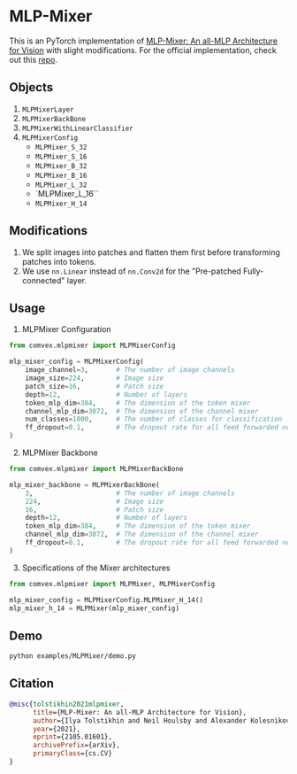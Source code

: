 # MLP-Mixer

This is an PyTorch implementation of [MLP-Mixer: An all-MLP Architecture for Vision](https://arxiv.org/abs/2105.01601) with slight modifications. For the official implementation, check out this [repo](https://github.com/google-research/vision_transformer).

## Objects

1. `MLPMixerLayer`
2. `MLPMixerBackBone`
3. `MLPMixerWithLinearClassifier`
4. `MLPMixerConfig`
   - `MLPMixer_S_32`
   - `MLPMixer_S_16`
   - `MLPMixer_B_32`
   - `MLPMixer_B_16`
   - `MLPMixer_L_32`
   - `MLPMixer_L_16``
   - `MLPMixer_H_14`

## Modifications

1. We split images into patches and flatten them first before transforming patches into tokens.
2. We use `nn.Linear` instead of `nn.Conv2d` for the "Pre-patched Fully-connected" layer.

## Usage

1. MLPMixer Configuration

```python
from comvex.mlpmixer import MLPMixerConfig

mlp_mixer_config = MLPMixerConfig(
    image_channel=3,       # The number of image channels
    image_size=224,        # Image size
    patch_size=16,         # Patch size
    depth=12,              # Number of layers
    token_mlp_dim=384,     # The dimension of the token mixer
    channel_mlp_dim=3072,  # The dimension of the channel mixer
    num_classes=1000,      # The number of classes for classification
    ff_dropout=0.1,        # The dropout rate for all feed forwarded networks
)
```

2. MLPMixer Backbone

```python
from comvex.mlpmixer import MLPMixerBackBone

mlp_mixer_backbone = MLPMixerBackBone(
    3,                     # The number of image channels
    224,                   # Image size
    16,                    # Patch size
    depth=12,              # Number of layers
    token_mlp_dim=384,     # The dimension of the token mixer
    channel_mlp_dim=3072,  # The dimension of the channel mixer
    ff_dropout=0.1,        # The dropout rate for all feed forwarded networks
)
```

3. Specifications of the Mixer architectures

```python
from comvex.mlpmixer import MLPMixer, MLPMixerConfig

mlp_mixer_config = MLPMixerConfig.MLPMixer_H_14()
mlp_mixer_h_14 = MLPMixer(mlp_mixer_config)
```

## Demo

```bash
python examples/MLPMixer/demo.py
```

## Citation

```bibtex
@misc{tolstikhin2021mlpmixer,
      title={MLP-Mixer: An all-MLP Architecture for Vision},
      author={Ilya Tolstikhin and Neil Houlsby and Alexander Kolesnikov and Lucas Beyer and Xiaohua Zhai and Thomas Unterthiner and Jessica Yung and Daniel Keysers and Jakob Uszkoreit and Mario Lucic and Alexey Dosovitskiy},
      year={2021},
      eprint={2105.01601},
      archivePrefix={arXiv},
      primaryClass={cs.CV}
}
```
